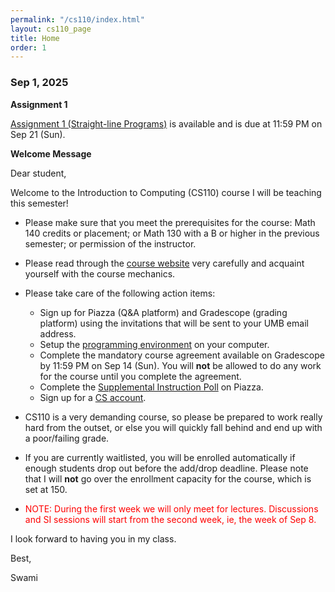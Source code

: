 ```yaml
---
permalink: "/cs110/index.html"
layout: cs110_page
title: Home
order: 1
---
```


### Sep 1, 2025

**Assignment 1**

 [Assignment 1 (Straight-line Programs)](assignments.html) is available and is due at 11:59 PM on Sep 21 (Sun). 

**Welcome Message**

Dear student,

Welcome to the Introduction to Computing (CS110) course I will be teaching this semester!

- Please make sure that you meet the prerequisites for the course: Math 140 credits or placement; or Math 130 with a B or higher in the previous semester; or permission of the instructor. 

- Please read through the [course website](/cs110/) very carefully and acquaint yourself with the course mechanics.

- Please take care of the following action items:
  - Sign up for Piazza (Q&A platform) and Gradescope (grading platform) using the invitations that will be sent to your UMB email address.
  - Setup the [programming environment](programming_environment.html) on your computer.
  - Complete the mandatory course agreement available on Gradescope by 11:59 PM on Sep 14 (Sun). You will **not** be allowed to do any work for the course until you complete the agreement. 
  - Complete the [Supplemental Instruction Poll](https://piazza.com/class/mbb2wi79u196fg/post/6) on Piazza.
  - Sign up for a [CS account](course_info.html#cs_account).

- CS110 is a very demanding course, so please be prepared to work really hard from the outset, or else you will quickly fall behind and end up with a poor/failing grade.

- If you are currently waitlisted, you will be enrolled automatically if enough students drop out before the add/drop deadline. Please note that I will **not** go over the enrollment capacity for the course, which is set at 150.

- <font color="red">NOTE: During the first week we will only meet for lectures. Discussions and SI sessions will start from the second week, ie, the week of Sep 8.</font>

I look forward to having you in my class.

Best,

Swami
